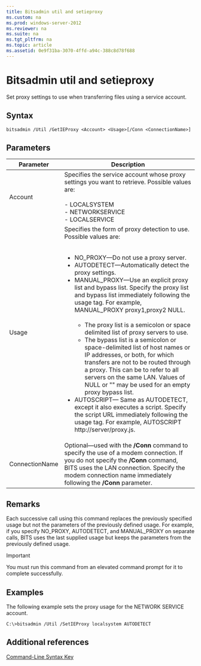 ```yaml
---
title: Bitsadmin util and setieproxy
ms.custom: na
ms.prod: windows-server-2012
ms.reviewer: na
ms.suite: na
ms.tgt_pltfrm: na
ms.topic: article
ms.assetid: 0e9f31ba-3070-4ffd-a94c-388c8d78f688
---
```

# Bitsadmin util and setieproxy
Set proxy settings to use when transferring files using a service account.

## Syntax

```
bitsadmin /Util /GetIEProxy <Account> <Usage>[/Conn <ConnectionName>]
```

## Parameters

|Parameter|Description|
|-------------|---------------|
|Account|Specifies the service account whose proxy settings you want to retrieve. Possible values are:<br /><br />-   LOCALSYSTEM<br />-   NETWORKSERVICE<br />-   LOCALSERVICE|
|Usage|Specifies the form of proxy detection to use. Possible values are:<br /><br /><ul><li>NO_PROXY—Do not use a proxy server.</li><li>AUTODETECT—Automatically detect the proxy settings.</li><li>MANUAL_PROXY—Use an explicit proxy list and bypass list. Specify the proxy list and bypass list immediately following the usage tag. For example, MANUAL_PROXY proxy1,proxy2 NULL.<br /><br /><ul><li>The proxy list is a semicolon or space delimited list of proxy servers to use.</li><li>The bypass list is a semicolon or space-delimited list of host names or IP addresses, or both, for which transfers are not to be routed through a proxy. This can be <local> to refer to all servers on the same LAN. Values of NULL or "" may be used for an empty proxy bypass list.</li></ul></li><li>AUTOSCRIPT— Same as AUTODETECT, except it also executes a script. Specify the script URL immediately following the usage tag. For example, AUTOSCRIPT http://server/proxy.js.</li></ul>|
|ConnectionName|Optional—used with the **/Conn** command to specify the use of a modem connection. If you do not specify the **/Conn** command, BITS uses the LAN connection. Specify the modem connection name immediately following the **/Conn** parameter.|

## Remarks
Each successive call using this command replaces the previously specified usage but not the parameters of the previously defined usage. For example, if you specify NO_PROXY, AUTODETECT, and MANUAL_PROXY on separate calls, BITS uses the last supplied usage but keeps the parameters from the previously defined usage.

> [!IMPORTANT]
> You must run this command from an elevated command prompt for it to complete successfully.

## <a name="BKMK_examples"></a>Examples
The following example sets the proxy usage for the NETWORK SERVICE account.

```
C:\>bitsadmin /Util /SetIEProxy localsystem AUTODETECT
```

## Additional references
[Command-Line Syntax Key](../../Command-Line-Syntax-Key.md)


